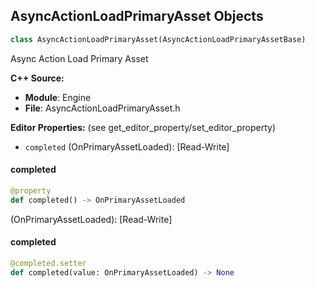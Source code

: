 ## AsyncActionLoadPrimaryAsset Objects

```python
class AsyncActionLoadPrimaryAsset(AsyncActionLoadPrimaryAssetBase)
```

Async Action Load Primary Asset

**C++ Source:**

- **Module**: Engine
- **File**: AsyncActionLoadPrimaryAsset.h

**Editor Properties:** (see get_editor_property/set_editor_property)

- ``completed`` (OnPrimaryAssetLoaded):  [Read-Write]

<a id="unreal.AsyncActionLoadPrimaryAsset.completed"></a>

#### completed

```python
@property
def completed() -> OnPrimaryAssetLoaded
```

(OnPrimaryAssetLoaded):  [Read-Write]

<a id="unreal.AsyncActionLoadPrimaryAsset.completed"></a>

#### completed

```python
@completed.setter
def completed(value: OnPrimaryAssetLoaded) -> None
```

<a id="unreal.AsyncActionLoadPrimaryAssetClass"></a>